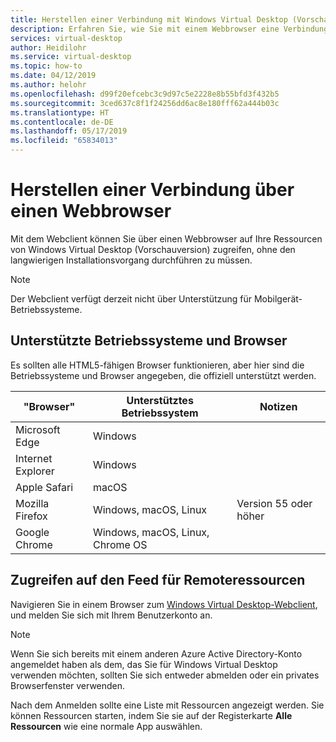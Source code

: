 ```yaml
---
title: Herstellen einer Verbindung mit Windows Virtual Desktop (Vorschauversion) über einen Webbrowser – Azure
description: Erfahren Sie, wie Sie mit einem Webbrowser eine Verbindung mit Windows Virtual Desktop (Vorschauversion) herstellen.
services: virtual-desktop
author: Heidilohr
ms.service: virtual-desktop
ms.topic: how-to
ms.date: 04/12/2019
ms.author: helohr
ms.openlocfilehash: d99f20efcebc3c9d97c5e2228e8b55bfd3f432b5
ms.sourcegitcommit: 3ced637c8f1f24256dd6ac8e180fff62a444b03c
ms.translationtype: HT
ms.contentlocale: de-DE
ms.lasthandoff: 05/17/2019
ms.locfileid: "65834013"
---
```

# <a name="connect-from-a-web-browser"></a>Herstellen einer Verbindung über einen Webbrowser

Mit dem Webclient können Sie über einen Webbrowser auf Ihre Ressourcen von Windows Virtual Desktop (Vorschauversion) zugreifen, ohne den langwierigen Installationsvorgang durchführen zu müssen.

>[!NOTE]
>Der Webclient verfügt derzeit nicht über Unterstützung für Mobilgerät-Betriebssysteme.

## <a name="supported-operating-systems-and-browsers"></a>Unterstützte Betriebssysteme und Browser

Es sollten alle HTML5-fähigen Browser funktionieren, aber hier sind die Betriebssysteme und Browser angegeben, die offiziell unterstützt werden.

| "Browser"           | Unterstütztes Betriebssystem                     | Notizen               |
|-------------------|----------------------------------|---------------------|
| Microsoft Edge    | Windows                          |                     |
| Internet Explorer | Windows                          |                     |
| Apple Safari      | macOS                            |                     |
| Mozilla Firefox   | Windows, macOS, Linux            | Version 55 oder höher |
| Google Chrome     | Windows, macOS, Linux, Chrome OS |                     |

## <a name="access-remote-resources-feed"></a>Zugreifen auf den Feed für Remoteressourcen

Navigieren Sie in einem Browser zum [Windows Virtual Desktop-Webclient](https://rdweb.wvd.microsoft.com/webclient), und melden Sie sich mit Ihrem Benutzerkonto an.

>[!NOTE]
>Wenn Sie sich bereits mit einem anderen Azure Active Directory-Konto angemeldet haben als dem, das Sie für Windows Virtual Desktop verwenden möchten, sollten Sie sich entweder abmelden oder ein privates Browserfenster verwenden.

Nach dem Anmelden sollte eine Liste mit Ressourcen angezeigt werden. Sie können Ressourcen starten, indem Sie sie auf der Registerkarte **Alle Ressourcen** wie eine normale App auswählen.
